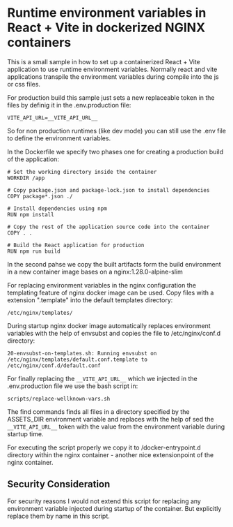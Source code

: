 # Runtime environment variables in React + Vite in dockerized NGINX containers

This is a small sample in how to set up a containerized React + Vite application to use runtime environment variables.
Normally react and vite applications transpile the environment variables during compile into the js or css files.

For production build this sample just sets a new replaceable token in the files by definig it in the .env.production file:

```
VITE_API_URL=__VITE_API_URL__
```

So for non production runtimes (like dev mode) you can still use the .env file to define the environment variables.

In the Dockerfile we specify two phases one for creating a production build of the application:

```
# Set the working directory inside the container
WORKDIR /app

# Copy package.json and package-lock.json to install dependencies
COPY package*.json ./

# Install dependencies using npm
RUN npm install

# Copy the rest of the application source code into the container
COPY . .

# Build the React application for production
RUN npm run build
```

In the second pahse we copy the built artifacts form the build environment in a new container image bases on a nginx:1.28.0-alpine-slim

For replacing environment variables in the nginx configuration the templating feature of nginx docker image can be used. Copy files with a extension ".template" into the default templates directory: 
```
/etc/nginx/templates/
```
During startup nginx docker image automatically replaces environment variables with the help of envsubst and copies the file to /etc/nginx/conf.d directory:

```
20-envsubst-on-templates.sh: Running envsubst on /etc/nginx/templates/default.conf.template to /etc/nginx/conf.d/default.conf
```

For finally replacing the ```__VITE_API_URL__``` which we injected in the .env.production file we use the bash script in: 

```
scripts/replace-wellknown-vars.sh
```

The find commands finds all files in a directory specified by the ASSETS_DIR environment variable and replaces with the help of sed the ```__VITE_API_URL__``` token with the value from the environment variable during startup time.

For executing the script properly we copy it to /docker-entrypoint.d directory within the nginx container - another nice extensionpoint of the nginx container.

## Security Consideration

For security reasons I would not extend this script for replacing any environment variable injected during startup of the container. But explicitly replace them by name in this script.


